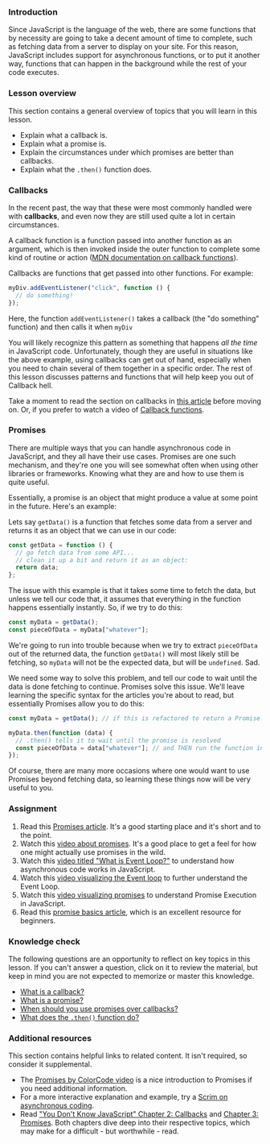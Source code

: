 ### Introduction

Since JavaScript is the language of the web, there are some functions that by necessity are going to take a decent amount of time to complete, such as fetching data from a server to display on your site. For this reason, JavaScript includes support for asynchronous functions, or to put it another way, functions that can happen in the background while the rest of your code executes.

### Lesson overview

This section contains a general overview of topics that you will learn in this lesson.

- Explain what a callback is.
- Explain what a promise is.
- Explain the circumstances under which promises are better than callbacks.
- Explain what the `.then()` function does.

### Callbacks

In the recent past, the way that these were most commonly handled were with **callbacks**, and even now they are still used quite a lot in certain circumstances.

A callback function is a function passed into another function as an argument, which is then invoked inside the outer function to complete some kind of routine or action ([MDN documentation on callback functions](https://developer.mozilla.org/en-US/docs/Glossary/Callback_function)).

Callbacks are functions that get passed into other functions. For example:

```javascript
myDiv.addEventListener("click", function () {
  // do something!
});
```

Here, the function `addEventListener()` takes a callback (the "do something" function) and then calls it when `myDiv` 

You will likely recognize this pattern as something that happens *all the time* in JavaScript code.  Unfortunately, though they are useful in situations like the above example, using callbacks can get out of hand, especially when you need to chain several of them together in a specific order.  The rest of this lesson discusses patterns and functions that will help keep you out of Callback hell.

Take a moment to read the section on callbacks in [this article](https://github.com/maxogden/art-of-node#callbacks) before moving on.  Or, if you prefer to watch a video of [Callback functions](https://www.youtube.com/watch?v=QRq2zMHlBz4).

### Promises

There are multiple ways that you can handle asynchronous code in JavaScript, and they all have their use cases. Promises are one such mechanism, and they're one you will see somewhat often when using other libraries or frameworks. Knowing what they are and how to use them is quite useful.

Essentially, a promise is an object that might produce a value at some point in the future. Here's an example:

Lets say `getData()` is a function that fetches some data from a server and returns it as an object that we can use in our code:

```javascript
const getData = function () {
  // go fetch data from some API...
  // clean it up a bit and return it as an object:
  return data;
};
```

The issue with this example is that it takes some time to fetch the data, but unless we tell our code that, it assumes that everything in the function happens essentially instantly. So, if we try to do this:

```javascript
const myData = getData();
const pieceOfData = myData["whatever"];
```

We're going to run into trouble because when we try to extract `pieceOfData` out of the returned data, the function `getData()` will most likely still be fetching, so `myData` will not be the expected data, but will be `undefined`. Sad.

We need some way to solve this problem, and tell our code to wait until the data is done fetching to continue. Promises solve this issue. We'll leave learning the specific syntax for the articles you're about to read, but essentially Promises allow you to do this:

```javascript
const myData = getData(); // if this is refactored to return a Promise...

myData.then(function (data) {
  // .then() tells it to wait until the promise is resolved
  const pieceOfData = data["whatever"]; // and THEN run the function inside
});
```

Of course, there are many more occasions where one would want to use Promises beyond fetching data, so learning these things now will be very useful to you.

### Assignment

<div class="lesson-content__panel" markdown="1">

1. Read this [Promises article](https://davidwalsh.name/promises). It's a good starting place and it's short and to the point.
1. Watch this [video about promises](https://youtu.be/DHvZLI7Db8E). It's a good place to get a feel for how one might actually use promises in the wild.
1. Watch this [video titled "What is Event Loop?"](https://www.youtube.com/watch?v=8aGhZQkoFbQ) to understand how asynchronous code works in JavaScript.
1. Watch this [video visualizing the Event loop](https://www.youtube.com/watch?v=eiC58R16hb8) to further understand the Event Loop.
1. Watch this [video visualizing promises](https://www.youtube.com/watch?v=Xs1EMmBLpn4) to understand Promise Execution in JavaScript.
1. Read this [promise basics article](https://javascript.info/promise-basics), which is an excellent resource for beginners.

</div>

### Knowledge check

The following questions are an opportunity to reflect on key topics in this lesson. If you can't answer a question, click on it to review the material, but keep in mind you are not expected to memorize or master this knowledge.

- [What is a callback?](https://developer.mozilla.org/en-US/docs/Glossary/Callback_function)
- [What is a promise?](#promises)
- [When should you use promises over callbacks?](https://web.archive.org/web/20250211192734/http://callbackhell.com/)
- [What does the `.then()` function do?](https://davidwalsh.name/promises)

### Additional resources

This section contains helpful links to related content. It isn't required, so consider it supplemental.

- The [Promises by ColorCode video](https://www.youtube.com/watch?v=TnhCX0KkPqs) is a nice introduction to Promises if you need additional information.
- For a more interactive explanation and example, try a [Scrim on asynchronous coding](https://scrimba.com/scrim/cof4e4fb797a2d0a236ea38ce?embed=odin,mini-header,no-next-up).
- Read ["You Don't Know JavaScript" Chapter 2: Callbacks](https://github.com/getify/You-Dont-Know-JS/blob/1st-ed/async%20%26%20performance/ch2.md) and [Chapter 3: Promises](https://github.com/getify/You-Dont-Know-JS/blob/1st-ed/async%20%26%20performance/ch3.md). Both chapters dive deep into their respective topics, which may make for a difficult - but worthwhile - read.
